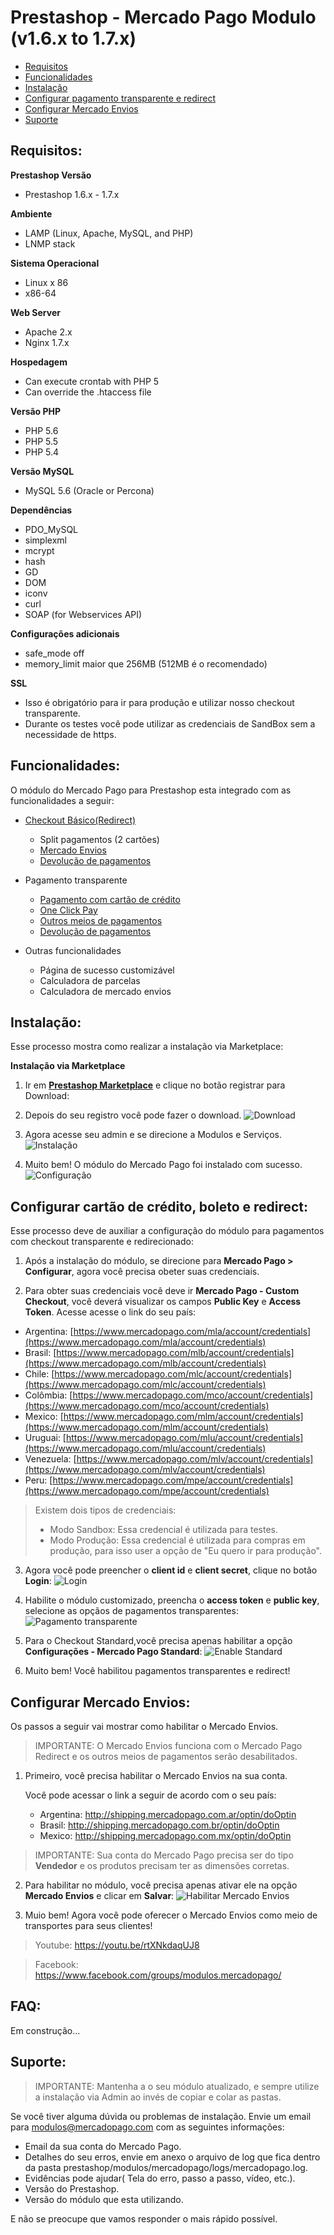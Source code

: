 # Prestashop - Mercado Pago Modulo (v1.6.x to 1.7.x)

* [Requisitos](#Requirements)
* [Funcionalidades](#Features)
* [Instalação](#Installation)
* [Configurar pagamento transparente e redirect](#Configure-Credit-Card-and-Ticket-Standard)
* [Configurar Mercado Envios](#Configure-Mercado-Envios)
* [Suporte](#Support)

<a name="Requirements"></a>
## Requisitos: ##

**Prestashop Versão**
* Prestashop 1.6.x - 1.7.x

**Ambiente**
* LAMP (Linux, Apache, MySQL, and PHP)
* LNMP stack

**Sistema Operacional**
* Linux x 86
* x86-64

**Web Server**
* Apache 2.x
* Nginx 1.7.x

**Hospedagem**
* Can execute crontab with PHP 5
* Can override the .htaccess file

**Versão PHP**
* PHP 5.6
* PHP 5.5
* PHP 5.4

**Versão MySQL**
* MySQL 5.6 (Oracle or Percona)

**Dependências**
* PDO_MySQL
* simplexml
* mcrypt
* hash
* GD
* DOM
* iconv
* curl
* SOAP (for Webservices API)

**Configurações adicionais**
* safe_mode off
* memory_limit maior que 256MB (512MB é o recomendado)

**SSL**
* Isso é obrigatório para ir para produção e utilizar nosso checkout transparente.
* Durante os testes você pode utilizar as credenciais de SandBox sem a necessidade de https.


<a name="Features"></a>
## Funcionalidades: ##

O módulo do Mercado Pago para Prestashop esta integrado com as funcionalidades a seguir:

* [Checkout Básico(Redirect)](https://www.mercadopago.com.br/developers/en/solutions/payments/basic-checkout/receive-payments/)
    * Split pagamentos (2 cartões)
    * [Mercado Envios](https://www.mercadopago.com.br/developers/en/solutions/payments/basic-checkout/receive-payments/)
    * [Devolução de pagamentos](https://www.mercadopago.com.br/developers/en/solutions/payments/basic-checkout/refund-cancel#refund)

* Pagamento transparente
    * [Pagamento com cartão de crédito](https://www.mercadopago.com.br/developers/en/solutions/payments/basic-checkout/receive-payments/)
    * [One Click Pay](https://www.mercadopago.com.br/developers/en/solutions/payments/custom-checkout/one-click-charges/javascript/)
    * [Outros meios de pagamentos](https://www.mercadopago.com.br/developers/en/solutions/payments/custom-checkout/charge-with-other-methods/)
    * [Devolução de pagamentos](https://www.mercadopago.com.br/developers/en/solutions/payments/custom-checkout/refund-cancel#refund)

* Outras funcionalidades
    * Página de sucesso customizável
    * Calculadora de parcelas
    * Calculadora de mercado envios

<a name="Installation"></a>
## Instalação: ##

Esse processo mostra como realizar a instalação via Marketplace:

**Instalação via Marketplace**

1. Ir em **[Prestashop Marketplace](https://addons.prestashop.com/en/payment-card-wallet/23962-mercado-pago.html/)** e clique no botão registrar para Download:
2. Depois do seu registro você pode fazer o download.
![Download](../../images/plugins/modules/prestashop/download.gif)

3. Agora acesse seu admin e se direcione a Modulos e Serviços.
![Instalação](../../images/plugins/modules/prestashop/installation.gif)

4. Muito bem! O módulo do Mercado Pago foi instalado com sucesso.
![Configuração](../../images/plugins/modules/prestashop/installation_success.png)

<a name="Configure-Credit-Card-and-Ticket-Standard"></a>
## Configurar cartão de crédito, boleto e redirect: ##

Esse processo deve de auxiliar a configuração do módulo para pagamentos com checkout transparente e redirecionado:

1. Após a instalação do módulo, se direcione para  **Mercado Pago > Configurar**, agora você precisa obeter suas credenciais.

2. Para obter suas credenciais você deve ir **Mercado Pago - Custom Checkout**, você deverá visualizar os campos **Public Key** e **Access Token**. Acesse acesse o link do seu país:

* Argentina: [https://www.mercadopago.com/mla/account/credentials](https://www.mercadopago.com/mla/account/credentials)
* Brasil: [https://www.mercadopago.com/mlb/account/credentials](https://www.mercadopago.com/mlb/account/credentials)
* Chile: [https://www.mercadopago.com/mlc/account/credentials](https://www.mercadopago.com/mlc/account/credentials)
* Colômbia: [https://www.mercadopago.com/mco/account/credentials](https://www.mercadopago.com/mco/account/credentials)
* Mexico: [https://www.mercadopago.com/mlm/account/credentials](https://www.mercadopago.com/mlm/account/credentials)
* Uruguai: [https://www.mercadopago.com/mlu/account/credentials](https://www.mercadopago.com/mlu/account/credentials)
* Venezuela: [https://www.mercadopago.com/mlv/account/credentials](https://www.mercadopago.com/mlv/account/credentials)
* Peru: [https://www.mercadopago.com/mpe/account/credentials](https://www.mercadopago.com/mpe/account/credentials)

> Existem dois tipos de credenciais:
> * Modo Sandbox: Essa credencial é utilizada para testes.
> * Modo Produção: Essa credencial é utilizada para compras em produção, para isso user a opção de "Eu quero ir para produção".

3. Agora você pode preencher o **client id** e **client secret**, clique no botão **Login**:
![Login](../../images/plugins/modules/prestashop/credentials_1.gif)

4. Habilite o módulo customizado, preencha o **access token** e **public key**, selecione as opçãos de pagamentos transparentes:
![Pagamento transparente](../../images/plugins/modules/prestashop/credentials_2.gif)

5. Para o Checkout Standard,você precisa apenas habilitar a opção **Configurações - Mercado Pago Standard**:
![Enable Standard](../../images/plugins/modules/prestashop/standard.gif)
 
6. Muito bem! Você habilitou pagamentos transparentes e redirect!
 
<a name="Configure-Mercado-Envios"></a>
## Configurar Mercado Envios: ##

Os passos a seguir vai mostrar como habilitar o Mercado Envios.
> 	IMPORTANTE: O Mercado Envios funciona com o Mercado Pago Redirect e os outros meios de pagamentos serão desabilitados.

1. Primeiro, você precisa habilitar o Mercado Envios na sua conta.

	Você pode acessar o link a seguir de acordo com o seu país:

	* Argentina: http://shipping.mercadopago.com.ar/optin/doOptin
	* Brasil: http://shipping.mercadopago.com.br/optin/doOptin
	* Mexico: http://shipping.mercadopago.com.mx/optin/doOptin

> 	IMPORTANTE: Sua conta do Mercado Pago precisa ser do tipo **Vendedor** e os produtos precisam ter as dimensões corretas.

2. Para habilitar no módulo, você precisa apenas ativar ele na opção **Mercado Envios** e clicar em **Salvar**:
![Habilitar Mercado Envios](../../images/plugins/modules/prestashop/mercadoenvios_settings.gif)

3. Muio bem! Agora você pode oferecer o Mercado Envios como meio de transportes para seus clientes!

> 	Youtube:
https://youtu.be/rtXNkdaqUJ8 

> 	Facebook:
https://www.facebook.com/groups/modulos.mercadopago/

<a name="FAQ"></a>
## FAQ: ##

Em construção...


<a name="Support"></a>
## Suporte: ##

> IMPORTANTE: Mantenha a o seu módulo atualizado, e sempre utilize a instalação via Admin ao invés de copiar e colar as pastas.

Se você tiver alguma dúvida ou problemas de instalação. Envie um email para modulos@mercadopago.com com as seguintes informações:

* Email da sua conta do Mercado Pago.
* Detalhes do seu erros, envie em anexo o arquivo de log que fica dentro da pasta prestashop/modulos/mercadopago/logs/mercadopago.log.
* Evidências pode ajudar( Tela do erro, passo a passo, vídeo, etc.).
* Versão do Prestashop.
* Versão do módulo que esta utilizando.

E não se preocupe que vamos responder o mais rápido possível.
